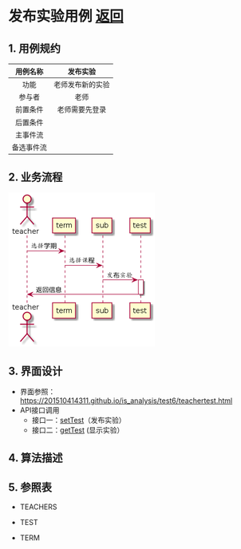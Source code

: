 ﻿# 发布实验用例 [返回](./REDEME.md)
## 1. 用例规约
|用例名称|发布实验|
|:-:|:-:|
|功能|老师发布新的实验|
|参与者|老师|
|前置条件|老师需要先登录|
|后置条件||
|主事件流||
|备选事件流||
## 2. 业务流程
![](./shixutu/fabushiyan.png)
## 3. 界面设计

 - 界面参照：https://201510414311.github.io/is_analysis/test6/teachertest.html
 - API接口调用
    - 接口一：[setTest][1]（发布实验）
    - 接口二：[getTest][2] (显示实验）
    
## 4. 算法描述

## 5. 参照表
- TEACHERS
- TEST
- TERM


  [1]: https://201510414311.github.io/is_analysis/test6/setTest.md
  [2]: https://201510414311.github.io/is_analysis/test6/getTest.md